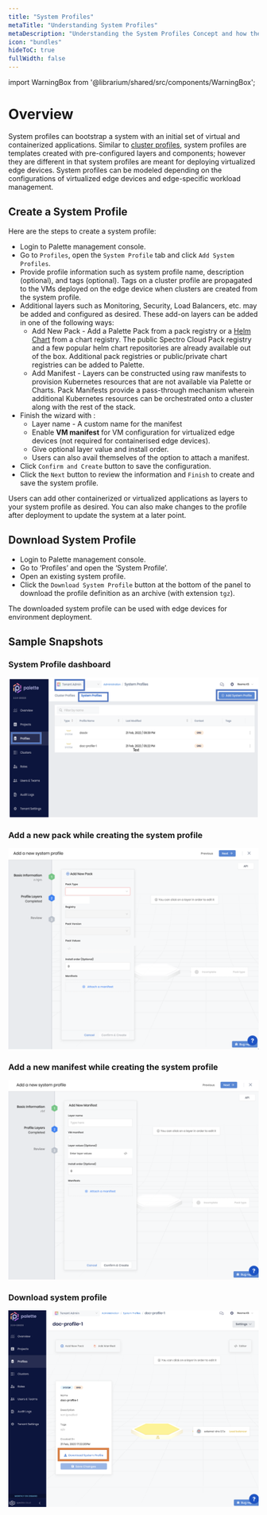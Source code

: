 ```yaml
---
title: "System Profiles"
metaTitle: "Understanding System Profiles"
metaDescription: "Understanding the System Profiles Concept and how they make Palette powerful"
icon: "bundles"
hideToC: true
fullWidth: false
---
```


import WarningBox from '@librarium/shared/src/components/WarningBox';

# Overview

System profiles can bootstrap a system with an initial set of virtual and containerized applications. Similar to [cluster profiles](/cluster-profiles), system profiles are templates created with pre-configured layers and components; however they are different in that system profiles are meant for deploying virtualized edge devices. System profiles can be modeled depending on the configurations of virtualized edge devices and edge-specific workload management.

## Create a System Profile

Here are the steps to create a system profile:

* Login to Palette management console.
* Go to `Profiles`, open the `System Profile` tab and click `Add System Profiles`.
* Provide profile information such as system profile name, description (optional), and tags (optional). Tags on a cluster profile are propagated to the VMs deployed on the edge device when clusters are created from the system profile.
* Additional layers such as Monitoring, Security, Load Balancers, etc. may be added and configured as desired. These add-on layers can be added in one of the following ways:
  * Add New Pack - Add a Palette Pack from a pack registry or a [Helm Chart](/registries-and-packs/helm-charts/) from a chart registry. The public Spectro Cloud Pack registry and a few popular helm chart repositories are already available out of the box. Additional pack registries or public/private chart registries can be added to Palette.
  * Add Manifest - Layers can be constructed using raw manifests to provision Kubernetes resources that are not available via Palette or Charts. Pack Manifests provide a pass-through mechanism wherein additional Kubernetes resources can be orchestrated onto a cluster along with the rest of the stack. 
* Finish the wizard with :
  * Layer name - A custom name for the manifest
  * Enable **VM manifest** for VM configuration for virtualized edge devices (not required for containerised edge devices).
  * Give optional layer value and install order. 
  * Users can also avail themselves of the option to attach a manifest.
* Click `Confirm and Create` button to save the configuration.
* Click the `Next` button to review the information and `Finish` to create and save the system profile.

<InfoBox>
Users can add other containerized or virtualized applications as layers to your system profile as desired. You can also make changes to the profile after deployment to update the system at a later point.
</InfoBox>

## Download System Profile 

* Login to Palette management console.
* Go to ‘Profiles’ and open the ‘System Profile’.
* Open an existing system profile. 
* Click the `Download System Profile` button at the bottom of the panel to download the profile definition as an archive (with extension `tgz`). 

<InfoBox>
The downloaded system profile can be used with edge devices for environment deployment. 
</InfoBox>

## Sample Snapshots
### System Profile dashboard
![system-profile-1.png](system-profile-1.png)

### Add a new pack while creating the system profile
![system-profile-2.png](system-profile-2.png)

### Add a new manifest while creating the system profile
![system-profile-3.png](system-profile-3.png)

### Download system profile
![system-profile-4.png](system-profile-4.png)
